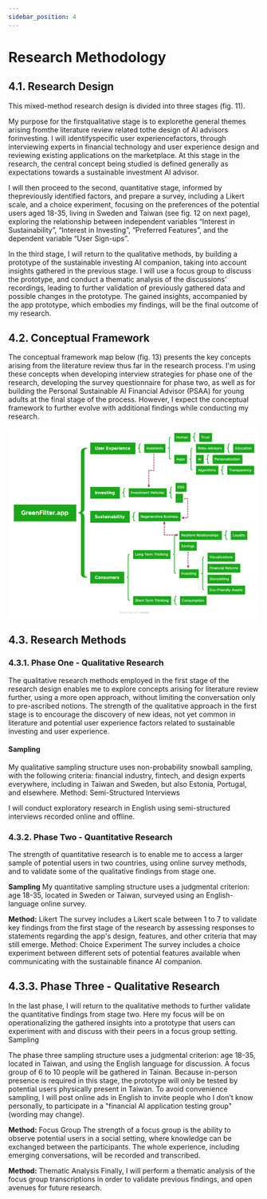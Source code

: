 ```yaml
---
sidebar_position: 4
---
```


# Research Methodology

## 4.1. Research Design
This mixed-method research design is divided into three stages (fig. 11).

My purpose for the firstqualitative stage is to explorethe general themes arising fromthe literature review related tothe design of AI advisors forinvesting. I will identifyspecific user experiencefactors, through interviewing experts in financial technology and user experience design and reviewing existing applications on the marketplace. At this stage in the research, the central concept being studied is defined generally as expectations towards a sustainable investment AI advisor.

I will then proceed to the second, quantitative stage, informed by thepreviously identified factors, and prepare a survey, including a Likert scale, and a choice experiment, focusing on the preferences of the potential users aged 18-35, living in Sweden and Taiwan (see fig. 12 on next page), exploring the relationship between independent variables “Interest in Sustainability”, “Interest in Investing”, “Preferred Features”, and the dependent variable “User Sign-ups”.

In the third stage, I will return to the qualitative methods, by building a prototype of the sustainable investing AI companion, taking into account insights gathered in the previous stage. I will use a focus group to discuss the prototype, and conduct a thematic analysis of the discussions' recordings, leading to further validation of previously gathered data and possible changes in the prototype. The gained insights, accompanied by the app prototype, which embodies my findings, will be the final outcome of my research. 

## 4.2. Conceptual Framework
The conceptual framework map below (fig. 13) presents the key concepts arising from the literature review thus far in the research process. I'm using these concepts when developing interview strategies for phase one of the research, developing the survey questionnaire for phase two, as well as for building the Personal Sustainable AI Financial Advisor (PSAA) for young adults at the final stage of the process. However, I expect the conceptual framework to further evolve with additional findings while conducting my research.

![Concept Map](./concept-map.png)

## 4.3. Research Methods
### 4.3.1. Phase One - Qualitative Research
The qualitative research methods employed in the first stage of the research design enables me to explore concepts arising for literature review further, using a more open approach, without limiting the conversation only to pre-ascribed notions. The strength of the qualitative approach in the first stage is to encourage the discovery of new ideas, not yet common in literature and potential user experience factors related to sustainable investing and user experience.

#### Sampling 
My qualitative sampling structure uses non-probability snowball sampling, with the following criteria: financial industry, fintech, and design experts everywhere, including in Taiwan and Sweden, but also Estonia, Portugal, and elsewhere.
Method: Semi-Structured Interviews 

I will conduct exploratory research in English using semi-structured interviews recorded online and offline.

### 4.3.2. Phase Two - Quantitative Research
The strength of quantitative research is to enable me to access a larger sample of potential users in two countries, using online survey methods, and to validate some of the qualitative findings from stage one.

**Sampling**
My quantitative sampling structure uses a judgmental criterion: age 18-35, located in Sweden or Taiwan, surveyed using an English-language online survey.

**Method:** Likert 
The survey includes a Likert scale between 1 to 7 to validate key findings from the first stage of the research by assessing responses to statements regarding the app's design, features, and other criteria that may still emerge.
Method: Choice Experiment 
The survey includes a choice experiment between different sets of potential features available when communicating with the sustainable finance AI companion.

## 4.3.3. Phase Three - Qualitative Research
In the last phase, I will return to the qualitative methods to further validate the quantitative findings from stage two. Here my focus will be on operationalizing the gathered insights into a prototype that users can experiment with and discuss with their peers in a focus group setting.
Sampling 

The phase three sampling structure uses a judgmental criterion: age 18-35, located in Taiwan, and using the English language for discussion. A focus group of 6 to 10 people will be gathered in Tainan. Because in-person presence is required in this stage, the prototype will only be tested by potential users physically present in Taiwan. To avoid convenience sampling, I will post online ads in English to invite people who I don't know personally, to participate in a "financial AI application testing group" (wording may change).

**Method:** Focus Group 
The strength of a focus group is the ability to observe potential users in a social setting, where knowledge can be exchanged between the participants. The whole experience, including emerging conversations, will be recorded and transcribed.

**Method:** Thematic Analysis 
Finally, I will perform a thematic analysis of the focus group transcriptions in order to validate previous findings, and open avenues for future research.